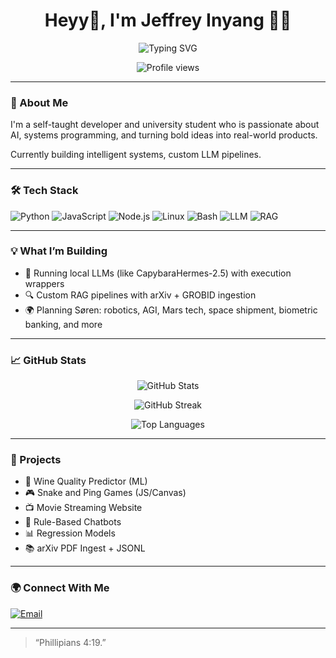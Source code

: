 <h1 align="center">Heyy👋, I'm Jeffrey Inyang 👨‍💻</h1>

<p align="center">
  <img src="https://readme-typing-svg.demolab.com?font=Fira+Code&size=22&pause=1000&center=true&vCenter=true&width=500&lines=AI+Engineer+%26+Systems+Dev;Huge+tech+nerd+%7C+Tech+Visionary;Studying+AI/ML+&+Building+the+future" alt="Typing SVG" />
</p>

<p align="center">
  <img src="https://komarev.com/ghpvc/?username=Abhiz2411&style=flat-square&color=blue" alt="Profile views" />
</p>

---

### 🚀 About Me

I'm a self-taught developer and university student who is passionate about AI, systems programming, and turning bold ideas into real-world products.

Currently building intelligent systems, custom LLM pipelines.

---

### 🛠️ Tech Stack

![Python](https://img.shields.io/badge/-Python-333?style=flat&logo=python)
![JavaScript](https://img.shields.io/badge/-JavaScript-333?style=flat&logo=javascript)
![Node.js](https://img.shields.io/badge/-Node.js-333?style=flat&logo=node.js)
![Linux](https://img.shields.io/badge/-Linux-333?style=flat&logo=linux)
![Bash](https://img.shields.io/badge/-Bash-333?style=flat&logo=gnu-bash)
![LLM](https://img.shields.io/badge/-LLM-333?style=flat&logo=openai)
![RAG](https://img.shields.io/badge/-RAG-333?style=flat&logo=wikipedia)

---

### 💡 What I’m Building

- 🧠 Running local LLMs (like CapybaraHermes-2.5) with execution wrappers
- 🔍 Custom RAG pipelines with arXiv + GROBID ingestion
- 🌍 Planning Søren: robotics, AGI, Mars tech, space shipment, biometric banking, and more

---

### 📈 GitHub Stats

<p align="center">
  <img src="https://github-readme-stats.vercel.app/api?username=Jeffrey-Inyang&theme=radical&show_icons=true&hide_border=false" alt="GitHub Stats" />
</p>

<p align="center">
  <img src="https://github-readme-streak-stats.herokuapp.com?user=Jeffrey-Inyang&theme=radical&hide_border=false" alt="GitHub Streak" />
</p>

<p align="center">
  <img src="https://github-readme-stats.vercel.app/api/top-langs/?username=Jeffrey-Inyang&layout=compact&theme=radical&langs_count=6&hide_border=false" alt="Top Languages" />
</p>

---

### 📂 Projects

- 🎯 Wine Quality Predictor (ML)
- 🎮 Snake and Ping Games (JS/Canvas)
- 📺 Movie Streaming Website
- 🤖 Rule-Based Chatbots
- 📊 Regression Models
- 📚 arXiv PDF Ingest + JSONL

---

### 🌍 Connect With Me

[![Email](https://img.shields.io/badge/Email-red?style=for-the-badge&logo=gmail&logoColor=white)](mailto:jeffrey.inyang@yahoo.com)


---

> “Phillipians 4:19.”
